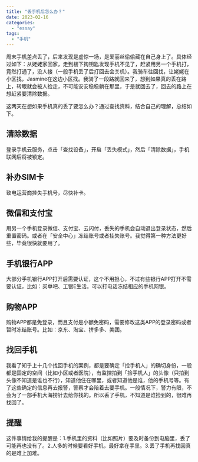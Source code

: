 ```yaml
---
title: "丢手机后怎么办？"
date: 2023-02-16
categories: 
  - "essay"
tags: 
  - "手机"
---
```


周末手机差点丢了，后来发现是虚惊一场，是爱丽丝偷偷藏在自己身上了。具体经过如下：从姥姥家回家，走到楼下掏钥匙发现手机不见了，赶紧用另一个手机打，竟然打通了，没人接（一般手机丢了后打回去会关机）。我骑车往回找，让姥姥在小区找，Jasmine在这边小区找。我骑了一段路就回来了，想到如果真的丢在路上，转眼就会被人捡走，不可能安安稳稳躺在那里，于是就回去了，回去的路上在想赶紧要清除数据。

这两天在想如果手机真的丢了要怎么办？通过查找资料，结合自己的理解，总结如下。

## 清除数据

登录手机云服务，点击「查找设备」，开启「丢失模式」，然后「清除数据」，手机联网后将被锁定。

## 补办SIM卡

致电运营商挂失手机号，尽快补卡。

## 微信和支付宝

用另一个手机登录微信、支付宝、云闪付，丢失的手机会自动退出登录状态，然后重置密码。或者在「安全中心」冻结账号或者挂失账号。我觉得第一种方法更好些，毕竟很快就要用了。

## 手机银行APP

大部分手机银行APP打开后需要认证，这个不用担心，不过有些银行APP打开不需要认证，比如：买单吧、工银E生活。可以打电话冻结相应的手机网银。

## 购物APP

购物APP都是免登录，而且支付是小额免密码，需要修改这类APP的登录密码或者暂时冻结账号。比如：京东、淘宝、拼多多、美团。

## 找回手机

我看了知乎上十几个找回手机的案例，都是要确定「捡手机人」的确切身份，一般都是固定的空间（比如小区或者医院），有监控拍到「捡手机人」的头像（只拍到头像不知道是谁也不行），知道他住在哪里，或者知道他是谁，他的手机号等。有了这些确定的信息再去报警，警察才会陪着去要手机。一般情况下，警力有限，不会为了一部手机大海捞针去给你找的。所以丢了手机，不知道是谁捡到的，很难再找回了。

## 提醒

这件事情给我的提醒是：1.手机里的资料（比如照片）要及时备份到电脑里，丢了可能再也没有了。2.人多的时候要看好手机，最好拿在手里。3.丢了手机再找回真的是难上加难。
